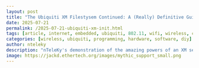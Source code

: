 ```yaml
---
layout: post
title: "The Ubiquiti XM Filestysem Continued: A (Really) Definitive Guide by nTeleKy"
date: 2025-07-21
permalink: /2025-07-21-ubiquiti-xm-init.html
tags: [article, internet, embedded, ubiquiti, 802.11, wifi, wireless, cli, programming, filesystem, fs, squashfs, busybox]
categories: [wireless, ubiquiti, programming, hardware, software, diy]
author: nteleky
description: "nTeleKy's demonstration of the amazing powers of an XM series radio from Ubiquiti; what Ubiquiti hardware used to be like and why it's awesome; programming the radios and interfacing with them via SSH and the linux/windows CLI; interference mitigation; much, much more! in this episode we find out about the init/rc system! let's fuck with it, in the sense of you fuck wit dat boy/girl?, or why don't you fuck wit me, I got dat"
image: https://jackd.ethertech.org/images/mythic_support_small.png
---
```


